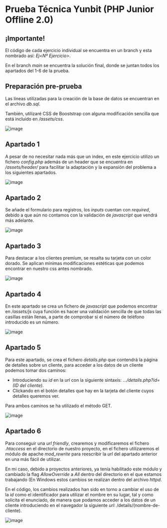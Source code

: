# Prueba Técnica Yunbit (PHP Junior Offline 2.0)
## ¡Importante!

El código de cada ejercicio individual se encuentra en un branch y esta nombrado así: *Ej<Nº Ejercicio>*.

En el branch *main* se encuentra la solución final, donde se juntan todos los apartados del 1-6 de la prueba.
## Preparación pre-prueba
Las líneas utilizadas para la creación de la base de datos se encuentran en el archivo *db.sql*.

También, utilizaré CSS de Booststrap con alguna modificación sencilla que está incluido en */assets/css*.

![image](https://user-images.githubusercontent.com/48330837/189904235-a8a2ae66-1500-4104-a793-fb8dbe1d9b3e.png)

## Apartado 1
A pesar de no necesitar nada más que un index, en este ejercicio utilizo un fichero *config.php* además de un header que se encuentra en */assets/header/* para facilitar la adaptación y la expansión del problema a los siguientes apartados.

![image](https://user-images.githubusercontent.com/48330837/189904475-8959d51b-82bc-4ae9-9191-8d49b99940bd.png)
## Apartado 2
Se añade el formulario para registros, los *inputs* cuentan con *required*, debido a que aún no contamos con la validación de *javascript* que vendrá más adelante.

![image](https://user-images.githubusercontent.com/48330837/189904596-92a7a105-26fd-4188-9eef-efc3260d5f52.png)

## Apartado 3
Para destacar a los clientes premium, se resalta su tarjeta con un color dorado. Se aplican mínimas modificaciones estéticas que podemos encontrar en nuestro css antes nombrado.

![image](https://user-images.githubusercontent.com/48330837/189904731-bb9f95cc-a739-4fcb-bbf9-30064d885ee2.png)


## Apartado 4
En este apartado se crea un fichero de *javascript* que podemos encontrar en */assets/js* cuya función es hacer una validación sencilla de que todas las casillas están llenas, a parte de comprobar si el número de teléfono introducido es un número.

![image](https://user-images.githubusercontent.com/48330837/189904895-1e66f491-b587-433c-a11a-3e906876d75e.png)

## Apartado 5
Para este apartado, se crea el fichero *details.php* que contendrá la página de detalles sobre un cliente, para acceder a los datos de un cliente podemos tomar dos caminos:

 - Introduciendo su *id* en la *url* con la siguiente sintaxis: *.../details.php?id=(ID del cliente)*.
 - Clickando en el botón detalles que hay en la tarjeta del cliente cuyos detalles queremos ver.

Para ambos caminos se ha utilizado el método GET.

![image](https://user-images.githubusercontent.com/48330837/189905060-303004b3-d848-4cb5-b2c6-cde6e4c8684f.png)

## Apartado 6
Para conseguir una *url friendly*, crearemos y modificaremos el fichero *.htaccess* en el directorio de nuestro proyecto, en el fichero utilizaremos el módulo de apache *mod_rewrite* para reescribir la *url* del apartado anterior en una más fácil de utilizar.

En mi caso, debido a proyectos anteriores, ya tenía habilitado este módulo y cambiado la flag *AllowOverride* a *All* dentro del directorio en el que estamos trabajando (En Windows estos cambios se realizan dentro del archivo *httpd*.

En el código, los cambios realizados han sido en torno a cambiar el uso de la *id* como el identificador para utilizar el nombre en su lugar, tal y como solicita el enunciado, de manera que podamos acceder a los datos de un cliente introduciendo en el navegador la siguiente *url*: /details/(nombre-de-cliente).

![image](https://user-images.githubusercontent.com/48330837/189905269-32d79197-3b79-475d-95eb-037f5b05efb6.png)
